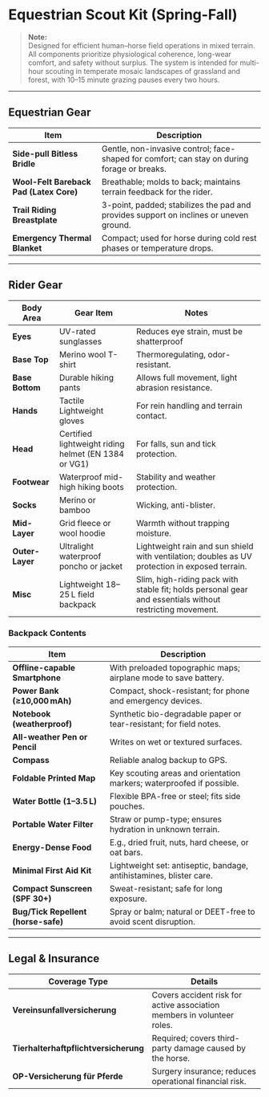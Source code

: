 # Equestrian Scout Kit (Spring-Fall)

> **Note:**  
> Designed for efficient human–horse field operations in mixed terrain. All components prioritize physiological coherence, long-wear comfort, and safety without surplus. The system is intended for multi-hour scouting in temperate mosaic landscapes of grassland and forest, with 10–15 minute grazing pauses every two hours.

---

## Equestrian Gear

| Item                              | Description |
|-----------------------------------|-------------|
| **Side-pull Bitless Bridle**      | Gentle, non-invasive control; face-shaped for comfort; can stay on during forage or breaks. |
| **Wool-Felt Bareback Pad (Latex Core)** | Breathable; molds to back; maintains terrain feedback for the rider. |
| **Trail Riding Breastplate**      | 3-point, padded; stabilizes the pad and provides support on inclines or uneven ground. |
| **Emergency Thermal Blanket**     | Compact; used for horse during cold rest phases or temperature drops. |

---

## Rider Gear

| Body Area     | Gear Item                                 | Notes |
|---------------|-------------------------------------------|-------|
| **Eyes**      | UV-rated sunglasses                       | Reduces eye strain, must be shatterproof |
| **Base Top**  | Merino wool T-shirt                       | Thermoregulating, odor-resistant. |
| **Base Bottom** | Durable hiking pants                    | Allows full movement, light abrasion resistance. |
| **Hands**     | Tactile Lightweight gloves                        | For rein handling and terrain contact. |
| **Head**      | Certified lightweight riding helmet (EN 1384 or VG1)  | For falls, sun and tick protection. |
| **Footwear**  | Waterproof mid-high hiking boots          | Stability and weather protection. |
| **Socks**     | Merino or bamboo                          | Wicking, anti-blister. |
| **Mid-Layer** | Grid fleece or wool hoodie                | Warmth without trapping moisture. |
| **Outer-Layer** | Ultralight waterproof poncho or jacket  | Lightweight rain and sun shield with ventilation; doubles as UV protection in exposed terrain. |
| **Misc** | Lightweight 18–25 L field backpack | Slim, high-riding pack with stable fit; holds personal gear and essentials without restricting movement. |

### Backpack Contents

| Item                            | Description |
|---------------------------------|-------------|
| **Offline-capable Smartphone**  | With preloaded topographic maps; airplane mode to save battery. |
| **Power Bank (≥10,000 mAh)**    | Compact, shock-resistant; for phone and emergency devices. |
| **Notebook (weatherproof)**     | Synthetic bio-degradable paper or tear-resistant; for field notes. |
| **All-weather Pen or Pencil**   | Writes on wet or textured surfaces. |
| **Compass**                     | Reliable analog backup to GPS. |
| **Foldable Printed Map**        | Key scouting areas and orientation markers; waterproofed if possible. |
| **Water Bottle (1–3.5 L)** | Flexible BPA-free or steel; fits side pouches. |
| **Portable Water Filter**       | Straw or pump-type; ensures hydration in unknown terrain. |
| **Energy-Dense Food**           | E.g., dried fruit, nuts, hard cheese, or oat bars. |
| **Minimal First Aid Kit**       | Lightweight set: antiseptic, bandage, antihistamines, blister care. |
| **Compact Sunscreen (SPF 30+)** | Sweat-resistant; safe for long exposure. |
| **Bug/Tick Repellent (horse-safe)** | Spray or balm; natural or DEET-free to avoid scent disruption. |


---

## Legal & Insurance

| Coverage Type                          | Details |
|----------------------------------------|---------|
| **Vereinsunfallversicherung**          | Covers accident risk for active association members in volunteer roles. |
| **Tierhalterhaftpflichtversicherung**  | Required; covers third-party damage caused by the horse. |
| **OP-Versicherung für Pferde**         | Surgery insurance; reduces operational financial risk. |
